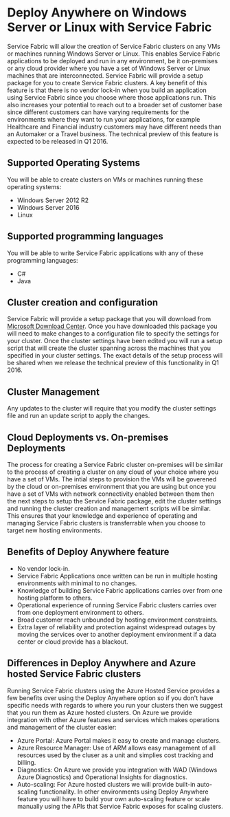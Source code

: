 <properties
   pageTitle="Deploy Anywhere with Service Fabric(Windows Server and Linux) | Microsoft Azure"
   description="Service Fabric clusters will run on Windows Server and Linux enabling Service Fabric applications to be deployed and hosted anywhere you can run Windows Server and Linux."
   services="service-fabric"
   documentationCenter=".net"
   authors="kunalds"
   manager="timlt"
   editor=""/>

<tags
   ms.service="service-fabric"
   ms.devlang="dotNet"
   ms.topic="article"
   ms.tgt_pltfrm="NA"
   ms.workload="NA"
   ms.date="11/16/2015"
   ms.author="kunalds"/>

# Deploy Anywhere on Windows Server or Linux with Service Fabric
Service Fabric will allow the creation of Service Fabric clusters on any VMs or machines running Windows Server or Linux. This enables Service Fabric applications to be deployed and run in any environment, be it on-premises or any cloud provider where you have a set of Windows Server or Linux machines that are interconnected. Service Fabric will provide a setup package for you to create Service Fabric clusters. A key benefit of this feature is that there is no vendor lock-in when you build an application using Service Fabric since you choose where those applications run. This also increases your potential to reach out to a broader set of customer base since different customers can have varying requirements for the environments where they want to run your applications, for example Healthcare and Financial industry customers may have different needs than an Automaker or a Travel business. The technical preview of this feature is expected to be released in Q1 2016.

## Supported Operating Systems
You will be able to create clusters on VMs or machines running these operating systems:
* Windows Server 2012 R2
* Windows Server 2016
* Linux

## Supported programming languages
You will be able to write Service Fabric applications with any of these programming languages:
* C#
* Java

## Cluster creation and configuration
Service Fabric will provide a setup package that you will download from [Microsoft Download Center](https://www.microsoft.com/en-us/download). Once you have downloaded this package you will need to make changes to a configuration file to specify the settings for your cluster. Once the cluster settings have been edited you will run a setup script that will create the cluster spanning across the machines that you specified in your cluster settings. The exact details of the setup process will be shared when we release the technical preview of this functionality in Q1 2016. 

## Cluster Management 
Any updates to the cluster will require that you modify the cluster settings file and run an update script to apply the changes.

## Cloud Deployments vs. On-premises Deployments
The process for creating a Service Fabric cluster on-premises will be similar to the process of creating a cluster on any cloud of your choice where you have a set of VMs. The intial steps to provision the VMs will be goverened by the cloud or on-premises environment that you are using but once you have a set of VMs with network connectivity enabled between them then the next steps to setup the Service Fabric package, edit the cluster settings and running the cluster creation and management scripts will be similar. This ensures that your knowledge and experience of operating and managing Service Fabric clusters is transferrable when you choose to target new hosting environments. 

## Benefits of Deploy Anywhere feature
* No vendor lock-in.
* Service Fabric Applications once written can be run in multiple hosting environments with minimal to no changes.
* Knowledge of building Service Fabric applications carries over from one hosting platform to others.
* Operational experience of running Service Fabric clusters carries over from one deployment environment to others.
* Broad customer reach unbounded by hosting environment constraints.
* Extra layer of reliability and protection against widespread outages by moving the services over to another deployment environment if a data center or cloud provide has a blackout.

## Differences in Deploy Anywhere and Azure hosted Service Fabric clusters
Running Service Fabric clusters using the Azure Hosted Service provides a few benefits over using the Deploy Anywhere option so if you don't have specific needs with regards to where you run your clusters then we suggest that you run them as Azure hosted clusters. On Azure we provide integration with other Azure features and services which makes operations and management of the cluster easier:
* Azure Portal: Azure Portal makes it easy to create and manage clusters.
* Azure Resource Manager: Use of ARM allows easy management of all resources used by the cluser as a unit and simplies cost tracking and billing. 
* Diagnostics: On Azure we provide you integration with WAD (Windows Azure Diagnostics) and Operational Insights for diagnostics.
* Auto-scaling: For Azure hosted clusters we will provide built-in auto-scaling functionality. In other environments using Deploy Anywhere feature you will have to build your own auto-scaling feature or scale manually using the APIs that Service Fabric exposes for scaling clusters.
